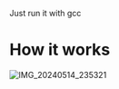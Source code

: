 Just run it with gcc

# How it works
![IMG_20240514_235321](https://github.com/souvikun/factorial/assets/168964881/100e989e-f9b5-41c3-86f7-02e1aef6de12)
